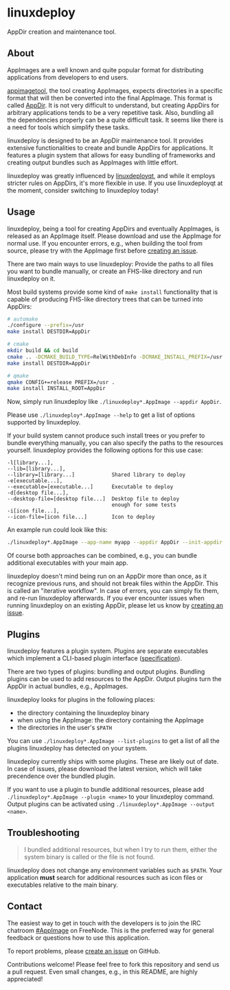# linuxdeploy

AppDir creation and maintenance tool.


## About

AppImages are a well known and quite popular format for distributing applications from developers to end users.

[appimagetool](https://github.com/AppImage/AppImageKit), the tool creating AppImages, expects directories in a specific format that will then be converted into the final AppImage. This format is called [AppDir](https://github.com/TheAssassin/linuxdeploy/wiki/AppDir-specification). It is not very difficult to understand, but creating AppDirs for arbitrary applications tends to be a very repetitive task. Also, bundling all the dependencies properly can be a quite difficult task. It seems like there is a need for tools which simplify these tasks.

linuxdeploy is designed to be an AppDir maintenance tool. It provides extensive functionalities to create and bundle AppDirs for applications. It features a plugin system that allows for easy bundling of frameworks and creating output bundles such as AppImages with little effort.

linuxdeploy was greatly influenced by [linuxdeployqt](https://github.com/probonopd/linuxdeployqt), and while it employs stricter rules on AppDirs, it's more flexible in use. If you use linuxdeployqt at the moment, consider switching to linuxdeploy today!


## Usage

linuxdeploy, being a tool for creating AppDirs and eventually AppImages, is released as an AppImage itself. Please download and use the AppImage for normal use. If you encounter errors, e.g., when building the tool from source, please try with the AppImage first before [creating an issue](https://github.com/TheAssassin/linuxdeploy/issues/new).

There are two main ways to use linuxdeploy: Provide the paths to all files you want to bundle manually, or create an FHS-like directory and run linuxdeploy on it.

Most build systems provide some kind of `make install` functionality that is capable of producing FHS-like directory trees that can be turned into AppDirs:

```sh
# automake
./configure --prefix=/usr
make install DESTDIR=AppDir

# cmake
mkdir build && cd build
cmake .. -DCMAKE_BUILD_TYPE=RelWithDebInfo -DCMAKE_INSTALL_PREFIX=/usr
make install DESTDIR=AppDir

# qmake
qmake CONFIG+=release PREFIX=/usr .
make install INSTALL_ROOT=AppDir
```

Now, simply run linuxdeploy like `./linuxdeploy*.AppImage --appdir AppDir`.

Please use `./linuxdeploy*.AppImage --help` to get a list of options supported by linuxdeploy.

If your build system cannot produce such install trees or you prefer to bundle everything manually, you can also specify the paths to the resources yourself. linuxdeploy provides the following options for this use case:

```
-l[library...],
--lib=[library...],
--library=[library...]            Shared library to deploy
-e[executable...],
--executable=[executable...]      Executable to deploy
-d[desktop file...],
--desktop-file=[desktop file...]  Desktop file to deploy
                                  enough for some tests
-i[icon file...],
--icon-file=[icon file...]        Icon to deploy
```

An example run could look like this:

```bash
./linuxdeploy*.AppImage --app-name myapp --appdir AppDir --init-appdir -e myapp -d myapp.desktop -i myapp_64x64.png
```

Of course both approaches can be combined, e.g., you can bundle additional executables with your main app.

linuxdeploy doesn't mind being run on an AppDir more than once, as it recognize previous runs, and should not break files within the AppDir. This is called an "iterative workflow". In case of errors, you can simply fix them, and re-run linuxdeploy afterwards.
If you ever encounter issues when running linuxdeploy on an existing AppDir, please let us know by [creating an issue](https://github.com/TheAssassin/linuxdeploy/issues/new).


## Plugins

linuxdeploy features a plugin system. Plugins are separate executables which implement a CLI-based plugin interface ([specification](https://github.com/TheAssassin/linuxdeploy/wiki/Plugin-system)).

There are two types of plugins: bundling and output plugins. Bundling plugins can be used to add resources to the AppDir. Output plugins turn the AppDir in actual bundles, e.g., AppImages.

linuxdeploy looks for plugins in the following places:

  - the directory containing the linuxdeploy binary
  - when using the AppImage: the directory containing the AppImage
  - the directories in the user's `$PATH`

You can use `./linuxdeploy*.AppImage --list-plugins` to get a list of all the plugins linuxdeploy has detected on your system.

linuxdeploy currently ships with some plugins. These are likely out of date. In case of issues, please download the latest version, which will take precendence over the bundled plugin.

If you want to use a plugin to bundle additional resources, please add `./linuxdeploy*.AppImage --plugin <name>` to your linuxdeploy command. Output plugins can be activated using `./linuxdeploy*.AppImage --output <name>`.


## Troubleshooting

> I bundled additional resources, but when I try to run them, either the system binary is called or the file is not found.

linuxdeploy does not change any environment variables such as `$PATH`. Your application **must** search for additional resources such as icon files or executables relative to the main binary.


## Contact

The easiest way to get in touch with the developers is to join the IRC chatroom [#AppImage](https://webchat.freenode.net/?channels=appimage) on FreeNode. This is the preferred way for general feedback or questions how to use this application.

To report problems, please [create an issue](https://github.com/TheAssassin/linuxdeploy/issues/new) on GitHub.

Contributions welcome! Please feel free to fork this repository and send us a pull request. Even small changes, e.g., in this README, are highly appreciated!
